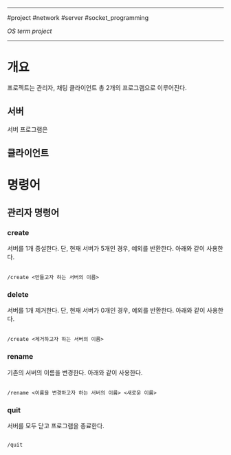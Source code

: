 
---

#project #network #server #socket_programming 

_OS term project_

---

# 개요

프로젝트는 관리자, 채팅 클라이언트 총 2개의 프로그램으로 이루어진다.

## 서버

서버 프로그램은 

## 클라이언트

# 명령어

## 관리자 명령어

### create

서버를 1개 증설한다. 단, 현재 서버가 5개인 경우, 예외를 반환한다.
아래와 같이 사용한다.

```text

/create <만들고자 하는 서버의 이름>

```

### delete

서버를 1개 제거한다. 단, 현재 서버가 0개인 경우, 예외를 반환한다.
아래와 같이 사용한다.

```text

/create <제거하고자 하는 서버의 이름>

```

### rename

기존의 서버의 이름을 변경한다.
아래와 같이 사용한다.

```text

/rename <이름을 변경하고자 하는 서버의 이름> <새로운 이름>

```

### quit

서버를 모두 닫고 프로그램을 종료한다.

```text

/quit

```
